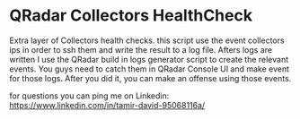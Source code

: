 # QRadar Collectors HealthCheck
Extra layer of Collectors health checks. this script use the event collectors ips in order to ssh them and write
the result to a log file. Afters logs are written I use the QRadar build in logs generator script to create the relevant events.
You guys need to catch them in QRadar Console UI and make event for those logs. After you did it, you can make an offense using those events.

for questions you can ping me on Linkedin:
https://www.linkedin.com/in/tamir-david-95068116a/
